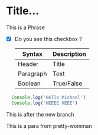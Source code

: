 # Title...

This is a Phrase

- [x] Do you see this checkbox ?

  | Syntax    | Description |
  | --------- | ----------- |
  | Header    | Title       |
  | Paragraph | Text        |
  | Boolean   | True/False  |

```Javascript
  Console.log('Hello Michael')
  Console.log('HEEEE HEEE')
```

This is after the new branch

This is a para from pretty-womman
